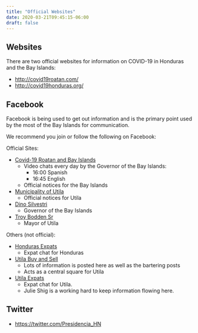 ```yaml
---
title: "Official Websites"
date: 2020-03-21T09:45:15-06:00
draft: false
---
```


Websites
--------

There are two official websites for information on COVID-19 in Honduras and the
Bay Islands:

* http://covid19roatan.com/
* http://covid19honduras.org/

Facebook
--------

Facebook is being used to get out information and is the primary point used by
the most of the Bay Islands for communication.

We recommend you join or follow the following on Facebook:

Official Sites:
* [Covid-19 Roatan and Bay Islands](https://m.facebook.com/Covid19Roatan/)
  * Video chats every day by the Governor of the Bay Islands:
    * 16:00 Spanish
    * 16:45 English
  * Official notices for the Bay Islands
* [Municipality of Utila](https://www.facebook.com/Municipalidad-de-Utila-328195770717532/)
  * Official notices for Utila
* [Dino Silvestri](https://www.facebook.com/dinogsilvestri/)
  * Governor of the Bay Islands
* [Troy Bodden Sr](https://www.facebook.com/TroyBoddenSr/)
  * Mayor of Utila

Others (not official):
* [Honduras Expats](https://www.facebook.com/groups/923940754323275/)
  * Expat chat for Honduras
* [Utila Buy and Sell](https://www.facebook.com/groups/116804641783120/)
  * Lots of information is posted here as well as the bartering posts
  * Acts as a central square for Utila
* [Utila Expats](https://www.facebook.com/groups/utilaexpats/)
  * Expat chat for Utila.
  * Julie Shig is a working hard to keep information flowing here.

Twitter
-------

* https://twitter.com/Presidencia_HN

